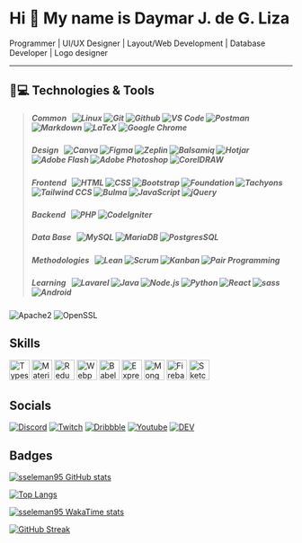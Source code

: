 Hi 👋 My name is Daymar J. de G. Liza
===============================

Programmer | UI/UX Designer | Layout/Web Development | Database Developer | Logo designer

---------------

## 🚀💻 Technologies & Tools
> ##### _Common_ &nbsp; ![Linux][#linux] ![Git][#git] ![Github][#github] ![VS Code][#vs-code] ![Postman][#postman] ![Markdown][#markdown] ![LaTeX][#latex] ![Google Chrome][#google-chrome]
> ##### _Design_ &nbsp; ![Canva][#canva] ![Figma][#figma] ![Zeplin][#zeplin] ![Balsamiq][#balsamiq] ![Hotjar][#hotjar] ![Adobe Flash][#adobe-flash] ![Adobe Photoshop][#adobe-photoshop] ![CorelDRAW][#coreldraw]
> ##### _Frontend_ &nbsp; ![HTML][#html] ![CSS][#css] ![Bootstrap][#bootstrap] ![Foundation][#foundation] ![Tachyons][#tachyons] ![Tailwind CCS][#tailwindcss] ![Bulma][#bulma] ![JavaScript][#javascript] ![jQuery][#jquery]
> ##### _Backend_ &nbsp; ![PHP][#php] ![CodeIgniter][#codeigniter]
> ##### _Data Base_ &nbsp; ![MySQL][#mysql] ![MariaDB][#mariadb] ![PostgresSQL][#postgresql]
> ##### _Methodologies_ &nbsp; ![Lean][#lean] ![Scrum][#scrum] ![Kanban][#kanban] ![Pair Programming][#pair-programming]
> ##### _Learning_ &nbsp; ![Lavarel][#lavarel] ![Java][#java] ![Node.js][#nodejs] ![Python][#python] ![React][#react] ![sass][#sass] ![Android][#android]

  ![Apache2](https://img.shields.io/badge/Apache2-black?style=flat-square&logo=apache)
  ![OpenSSL](https://img.shields.io/badge/OpenSSL-black?style=flat-square&logo=openssl)

## Skills

<p align="left">
<a href="https://www.typescriptlang.org/" target="_blank" rel="noreferrer"><img src="https://raw.githubusercontent.com/danielcranney/readme-generator/main/public/icons/skills/typescript-colored.svg" width="36" height="36" alt="Typescript" /></a>
<a href="https://mui.com/" target="_blank" rel="noreferrer"><img src="https://raw.githubusercontent.com/danielcranney/readme-generator/main/public/icons/skills/materialui-colored.svg" width="36" height="36" alt="Material UI" /></a>
<a href="https://redux.js.org/" target="_blank" rel="noreferrer"><img src="https://raw.githubusercontent.com/danielcranney/readme-generator/main/public/icons/skills/redux-colored.svg" width="36" height="36" alt="Redux" /></a>
<a href="https://webpack.js.org/" target="_blank" rel="noreferrer"><img src="https://raw.githubusercontent.com/danielcranney/readme-generator/main/public/icons/skills/webpack-colored.svg" width="36" height="36" alt="Webpack" /></a>
<a href="https://babeljs.io/" target="_blank" rel="noreferrer"><img src="https://raw.githubusercontent.com/danielcranney/readme-generator/main/public/icons/skills/babel-colored-dark.svg" width="36" height="36" alt="Babel" /></a>
<a href="https://expressjs.com/" target="_blank" rel="noreferrer"><img src="https://raw.githubusercontent.com/danielcranney/readme-generator/main/public/icons/skills/express-colored-dark.svg" width="36" height="36" alt="Express" /></a>
<a href="https://www.mongodb.com/" target="_blank" rel="noreferrer"><img src="https://raw.githubusercontent.com/danielcranney/readme-generator/main/public/icons/skills/mongodb-colored.svg" width="36" height="36" alt="MongoDB" /></a>
<a href="https://firebase.google.com/" target="_blank" rel="noreferrer"><img src="https://raw.githubusercontent.com/danielcranney/readme-generator/main/public/icons/skills/firebase-colored.svg" width="36" height="36" alt="Firebase" /></a>
<a href="https://www.sketch.com/" target="_blank" rel="noreferrer"><img src="https://raw.githubusercontent.com/danielcranney/readme-generator/main/public/icons/skills/sketch-colored.svg" width="36" height="36" alt="Sketch" /></a>
</p>

## Socials

[![Discord][#discord]][@discord] [![Twitch][#twitch]][@twitch] [![Dribbble][#dribbble]][@dribbble] [![Youtube][#youtube]][@youtube] [![DEV][#dev]][@dev]

## Badges

[![sseleman95 GitHub stats](https://github-readme-stats.vercel.app/api?username=sseleman95&show_icons=true&theme=algolia)](https://github.com/sseleman95)

[![Top Langs](https://github-readme-stats.vercel.app/api/top-langs/?username=sseleman95&layout=compact&langs_count=8&theme=algolia)](https://github.com/sseleman95)

[![sseleman95 WakaTime stats](https://github-readme-stats.vercel.app/api/wakatime?username=@sseleman95&layout=compact&theme=algolia)](https://github.com/sseleman95)

[![GitHub Streak](https://github-readme-streak-stats.herokuapp.com/?user=sseleman95&show_icons=true&theme=algolia)](https://github.com/sseleman95)

<!--[![Readme Card](https://github-readme-stats.vercel.app/api/pin/?username=sseleman95&repo=sseleman95&theme=algolia)](https://github.com/sseleman95/sseleman95)-->

<!-- URL Index -->
[#ansible]:         https://img.shields.io/badge/Ansible-000000?style=flat&logo=ansible
[#aws]:             https://img.shields.io/badge/AWS-FF9900?style=flat&logo=amazonaws&logoColor=black
[#bash]:            https://img.shields.io/badge/Bash-4EAA25?style=flat&logo=gnubash&logoColor=white "Bash Script"
[#bootstrap]:       https://img.shields.io/badge/Bootstrap-7952B3?style=flat&logo=bootstrap&logoColor=white
[#foundation]:      https://img.shields.io/badge/Foundation-2C3840?style=flat&logo=foundation&logoColor=white
[#tachyons]:        https://img.shields.io/badge/Tachyons-white?style=flat&logo=tachyons&logoColor=dark
[#tailwindcss]:     https://img.shields.io/badge/Tailwindcss-38BDF8?style=flat&logo=tailwindcss&logoColor=white
[#bulma]:           https://img.shields.io/badge/Bulma-00D1B2?style=flat&logo=bulma&logoColor=white
[#css]:             https://img.shields.io/badge/CSS3-1572B6?style=flat&logo=css3
[#docker]:          https://img.shields.io/badge/Docker-2496ED?style=flat&logo=docker&logoColor=white
[#git]:             https://img.shields.io/badge/Git-F05032?style=flat&logo=git&logoColor=white
[#github]:          https://img.shields.io/badge/Github-181717?style=flat&logo=github
[#gitlab]:          https://img.shields.io/badge/Gitlab-330F63?style=flat&logo=gitlab
[#vs-code]:         https://img.shields.io/badge/-VS%20Code-007ACC?style=flat&logo=visual-studio-code
[#google-chrome]:   https://img.shields.io/badge/Chrome-black?style=flat-square&logo=google-chrome
[#postman]:         https://img.shields.io/badge/Postman-black?style=flat&logo=postman
[#canva]:           https://img.shields.io/badge/Canva-7952B3?style=flat&logo=canva
[#figma]:           https://img.shields.io/badge/Figma-4169E1?style=flat&logo=figma
[#zeplin]:          https://img.shields.io/badge/Zeplin-FDBD39?style=flat&logo=zeplin
[#balsamiq]:        https://img.shields.io/badge/Balsamiq-333D42?style=flat&logo=balsamiq
[#hotjar]:          https://img.shields.io/badge/Hotjar-FF3C00?style=flat&logo=hotjar&logoColor=white
[#adobe-flash]:     https://img.shields.io/badge/-Adobe%20Flash-221210?style=flat&logo=adobe-flash
[#adobe-photoshop]: https://img.shields.io/badge/-Adobe%20Photoshop-001D34?style=flat&logo=adobe-photoshop
[#coreldraw]:       https://img.shields.io/badge/CorelDRAW-585858?style=flat&logo=coreldraw
[#gh-actions]:      https://img.shields.io/badge/Actions-2088FF?style=flat&logo=githubactions&logoColor=white "Github Actions"
[#gl-cicd]:         https://img.shields.io/badge/CI/CD-330F63?style=flat&logo=gitlab "Gitlab CI/CD"
[#go]:              https://img.shields.io/badge/Go-00ADD8?style=flat&logo=go&logoColor=white
[#grafana]:         https://img.shields.io/badge/Grafana-F2F4F9?style=flat&logo=grafana&logoColor=F46800
[#helm]:            https://img.shields.io/badge/Helm-0F1689?style=flat&logo=helm
[#html]:            https://img.shields.io/badge/HTML5-E34F26?style=flat&logo=html5&logoColor=white
[#javascript]:      https://img.shields.io/badge/JavaScript-323330?style=flat&logo=javascript&logoColor=F7DF1E
[#jquery]:          https://img.shields.io/badge/jQuery-323330?style=flat&logo=jquery&logoColor=blue
[#jenkins]:         https://img.shields.io/badge/Jenkins-D24939?style=flat&logo=jenkins&logoColor=white
[#jira-software]:   https://img.shields.io/badge/Jira-0052CC?style=flat&logo=jirasoftware "Jira Software"
[#kubernetes]:      https://img.shields.io/badge/Kubernetes-326CE5?&style=flat&logo=kubernetes&logoColor=white
[#linux]:           https://img.shields.io/badge/Linux-FCC624?style=flat&logo=linux&logoColor=black
[#markdown]:        https://img.shields.io/badge/Markdown-000000?style=flat&logo=markdown
[#latex]:           https://img.shields.io/badge/LaTeX-fffff?style=flat&logo=latex
[#prometheus]:      https://img.shields.io/badge/Prometheus-20232A?style=flat&logo=prometheus
[#rancher]:         https://img.shields.io/badge/Rancher-0075A8?style=flat&logo=rancher
[#terraform]:       https://img.shields.io/badge/Terraform-7B42BC?style=flat&logo=terraform
[#vagrant]:         https://img.shields.io/badge/Vagrant-1868F2?style=flat&logo=vagrant
[#mongodb]:         https://img.shields.io/badge/MongoDB-47A248?style=flat&logo=mongodb&logoColor=white
[#mysql]:           https://img.shields.io/badge/MySQL-4479A1?style=flat&logo=mysql&logoColor=white
[#mariadb]:         https://img.shields.io/badge/MariaDB-4E629A?style=flat&logo=mariadb&logoColor=white
[#postgresql]:      https://img.shields.io/badge/PostgreSQL-4169E1?style=flat&logo=postgresql&logoColor=white
[#php]:             https://img.shields.io/badge/PHP-4D588E?style=flat&logo=php&logoColor=white
[#codeigniter]:     https://img.shields.io/badge/CodeIgniter-DD4814?style=flat&logo=codeigniter&logoColor=white
[#lavarel]:         https://img.shields.io/badge/Lavarel-DD4814?style=flat&logo=lavarel&logoColor=white
[#java]:            https://img.shields.io/badge/Java-Oracle?style=flat&logo=java&logoColor=white
[#nodejs]:          https://img.shields.io/badge/Node.js-339933?style=flat&logo=nodedotjs&logoColor=white
[#python]:          https://img.shields.io/badge/Python-3776AB?style=flat&logo=python&logoColor=white
[#react]:           https://img.shields.io/badge/React-20232A?style=flat&logo=react&logoColor=61DAFB
[#sass]:            https://img.shields.io/badge/Sass-CC6699?style=flat&logo=sass&logoColor=white
[#android]:         https://img.shields.io/badge/Android-05150C?style=flat&logo=android&logoColor=white

[#lean]:            https://img.shields.io/badge/Lean?style=flat&logo=methodologie-lean&logoColor=white
[#scrum]:           https://img.shields.io/badge/Scrum?style=flat&logo=methodologie-scrum&logoColor=white
[#kanban]:          https://img.shields.io/badge/Kanban?style=flat&logo=methodologie-kanban&logoColor=white
[#pair-programming]: https://img.shields.io/badge/-Pair%20Programming?style=flat&logo=methodologie-pair-programming&logoColor=white

[#typescript]:      https://img.shields.io/badge/TypeScript-3178C6?style=flat&logo=typescript&logoColor=white
[#hackerrank]:      https://img.shields.io/badge/HackerRank-00EA64?style=flat&logo=hackerrank&logoColor=white
[#dockerhub]:       https://img.shields.io/badge/Docker_Hub-294356?style=flat&logo=docker&logoColor=white
[#discord]:         https://img.shields.io/badge/Discord-5865F2?style=flat&logo=discord&logoColor=white
[#gmail]:           https://img.shields.io/badge/Gmail-EA4335?style=flat&logo=gmail&logoColor=white
[#linkedin]:        https://img.shields.io/badge/LinkedIn-0A66C2?style=flat&logo=linkedin&logoColor=white
[#facebook]:        https://img.shields.io/badge/Facebook-0866FF?style=flat&logo=facebook&logoColor=white
[#twitch]:          https://img.shields.io/badge/Twitch-A970FF?style=flat&logo=twitch&logoColor=white
[#dribbble]:        https://img.shields.io/badge/Dribbble-CD4E8E?style=flat&logo=dribbble&logoColor=white
[#youtube]:         https://img.shields.io/badge/Youtube-red?style=flat&logo=youtube&logoColor=white
[#dev]:             https://img.shields.io/badge/DEV-000000?style=flat&logo=dev&logoColor=white
[@gmail]:           mailto:sseleman95@gmail.com "Send me an email!"
[@linkedin]:        https://www.linkedin.com/in/sseleman95
[@facebook]:        https://www.facebook.com/sseleman95.liza
[@discord]:         https://discordapp.com/users/401401066991779840 "Contact me on Discord!"
[@twitch]:          https://www.twitch.tv/sseleman95
[@dribbble]:        https://dribbble.com/sseleman
[@youtube]:         https://www.youtube.com/sseleman95
[@dev]:             https://dev.to/sseleman95
